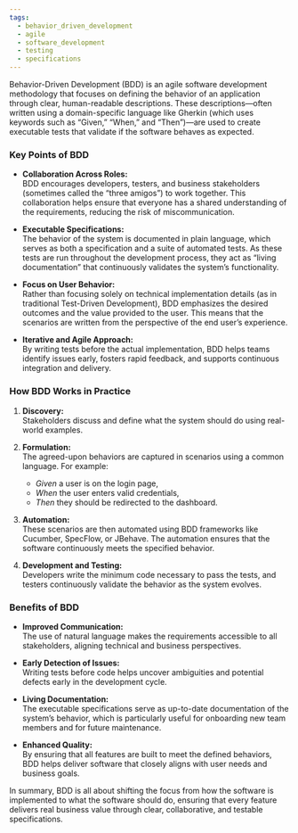 ```yaml
---
tags:
  - behavior_driven_development
  - agile
  - software_development
  - testing
  - specifications
---
```


Behavior-Driven Development (BDD) is an agile software development methodology that focuses on defining the behavior of an application through clear, human-readable descriptions. These descriptions—often written using a domain-specific language like Gherkin (which uses keywords such as “Given,” “When,” and “Then”)—are used to create executable tests that validate if the software behaves as expected.

### Key Points of BDD

- **Collaboration Across Roles:**  
    BDD encourages developers, testers, and business stakeholders (sometimes called the “three amigos”) to work together. This collaboration helps ensure that everyone has a shared understanding of the requirements, reducing the risk of miscommunication.
    
- **Executable Specifications:**  
    The behavior of the system is documented in plain language, which serves as both a specification and a suite of automated tests. As these tests are run throughout the development process, they act as “living documentation” that continuously validates the system’s functionality.
    
- **Focus on User Behavior:**  
    Rather than focusing solely on technical implementation details (as in traditional Test-Driven Development), BDD emphasizes the desired outcomes and the value provided to the user. This means that the scenarios are written from the perspective of the end user’s experience.
    
- **Iterative and Agile Approach:**  
    By writing tests before the actual implementation, BDD helps teams identify issues early, fosters rapid feedback, and supports continuous integration and delivery.
    

### How BDD Works in Practice

1. **Discovery:**  
    Stakeholders discuss and define what the system should do using real-world examples.
    
2. **Formulation:**  
    The agreed-upon behaviors are captured in scenarios using a common language. For example:
    
    - _Given_ a user is on the login page,
    - _When_ the user enters valid credentials,
    - _Then_ they should be redirected to the dashboard.
3. **Automation:**  
    These scenarios are then automated using BDD frameworks like Cucumber, SpecFlow, or JBehave. The automation ensures that the software continuously meets the specified behavior.
    
4. **Development and Testing:**  
    Developers write the minimum code necessary to pass the tests, and testers continuously validate the behavior as the system evolves.
    

### Benefits of BDD

- **Improved Communication:**  
    The use of natural language makes the requirements accessible to all stakeholders, aligning technical and business perspectives.
    
- **Early Detection of Issues:**  
    Writing tests before code helps uncover ambiguities and potential defects early in the development cycle.
    
- **Living Documentation:**  
    The executable specifications serve as up-to-date documentation of the system’s behavior, which is particularly useful for onboarding new team members and for future maintenance.
    
- **Enhanced Quality:**  
    By ensuring that all features are built to meet the defined behaviors, BDD helps deliver software that closely aligns with user needs and business goals.
    

In summary, BDD is all about shifting the focus from how the software is implemented to what the software should do, ensuring that every feature delivers real business value through clear, collaborative, and testable specifications.